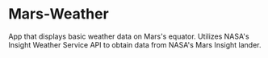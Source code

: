 # Mars-Weather
App that displays basic weather data on Mars's equator. Utilizes NASA's Insight Weather Service API to obtain data from NASA's Mars Insight lander.
